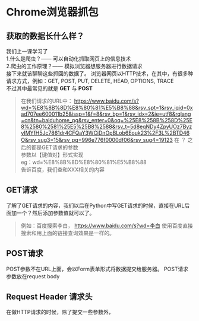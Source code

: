 # Chrome浏览器抓包
## 获取的数据长什么样？
我们上一课学习了  
1.什么是爬虫？—— 可以自动化抓取网页上的信息技术    
2.爬虫的工作原理？—— 模拟浏览器想服务器进行数据请求    
接下来就该聊聊这些抓回的数据了。
浏览器网页以HTTP技术，在其中，有很多种请求方式，例如：GET, POST, PUT, DELETE, HEAD, OPTIONS, TRACE  
不过其中最常见的就是 **GET** 与 **POST**    
> 在我们请求的URL中：
>  https://www.baidu.com/s?wd=%E8%8B%8D%E8%80%81%E5%B8%88&rsv_spt=1&rsv_iqid=0xad707ee600011b25&issp=1&f=8&rsv_bp=1&rsv_idx=2&ie=utf8&rqlang=cn&tn=baiduhome_pg&rsv_enter=0&oq=%25E8%258B%258D%25E8%2580%2581%25E5%25B8%2588&rsv_t=5d8eqNDy4ZpyUOz7ByzyIMYfH5Jc7861dr4CFQaY3WCiDnOpBLob6Eouk23%2F3L%2BTD46O&rsv_sug3=15&rsv_pq=996e776f0000df06&rsv_sug4=19123
> 在 ？ 之后的都是GET请求的参数  
> 参数以【键值对】形式实现  
> eg：wd=%E8%8B%8D%E8%80%81%E5%B8%88  
> 告诉百度，我们查和XXX相关的内容

## GET请求
了解了GET请求的内容，我们以后在Python中写GET请求的时候，直接在URL后面加一个？然后添加参数值就可以了。
> 例如：百度搜索李白，
> https://www.baidu.com/s?wd=李白
> 使用百度直接搜索和用上面的链接查询效果是一样的。

## POST请求
POST参数不在URL上面，会以Form表单形式将数据提交给服务器。
POST请求参数放在request body

## Request Header 请求头
在做HTTP请求的时候，除了提交一些参数外，

